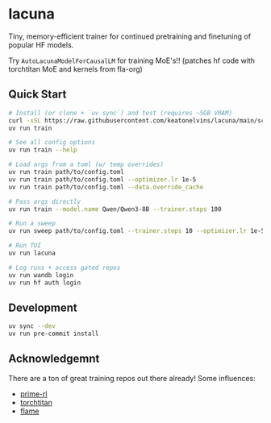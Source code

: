 # lacuna

Tiny, memory-efficient trainer for continued pretraining and finetuning of popular HF models.

Try `AutoLacunaModelForCausalLM` for training MoE's!! (patches hf code with torchtitan MoE and kernels from fla-org)

## Quick Start

```bash
# Install (or clone + `uv sync`) and test (requires ~5GB VRAM)
curl -sSL https://raw.githubusercontent.com/keatonelvins/lacuna/main/scripts/install.sh | bash
uv run train

# See all config options
uv run train --help

# Load args from a toml (w/ temp overrides)
uv run train path/to/config.toml
uv run train path/to/config.toml --optimizer.lr 1e-5
uv run train path/to/config.toml --data.override_cache

# Pass args directly
uv run train --model.name Qwen/Qwen3-8B --trainer.steps 100

# Run a sweep
uv run sweep path/to/config.toml --trainer.steps 10 --optimizer.lr 1e-5:5e-5:1e-5

# Run TUI
uv run lacuna

# Log runs + access gated repos
uv run wandb login
uv run hf auth login
```

## Development

```bash
uv sync --dev
uv run pre-commit install
```

## Acknowledgemnt

There are a ton of great training repos out there already! Some influences:
- [prime-rl](https://github.com/PrimeIntellect-ai/prime-rl)
- [torchtitan](https://github.com/pytorch/torchtitan)
- [flame](https://github.com/fla-org/flame)
